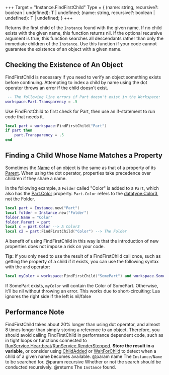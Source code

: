 +++
Target = "Instance.FindFirstChild"
Type = { <T extends Instance = Instance>(name: string, recursive?: boolean | undefined): T | undefined; <T extends Instance = Instance>(name: string, recursive?: boolean | undefined): T | undefined; }
+++

Returns the first child of the `Instance` found with the given name. If no child exists with the given name, this function returns nil. If the optional recursive argument is true, this function searches all descendants rather than only the immediate children of the `Instance`. Use this function if your code cannot guarantee the existence of an object with a given name.## Checking the Existence of An ObjectFindFirstChild is necessary if you need to verify an object something exists before continuing. Attempting to index a child by name using the dot operator throws an error if the child doesn't exist.```lua -- The following line errors if Part doesn't exist in the Workspace:workspace.Part.Transparency = .5```Use FindFirstChild to first check for Part, then use an if-statement to run code that needs it.```lualocal part = workspace:FindFirstChild("Part")if part then	part.Transparency = .5end```## Finding a Child Whose Name Matches a PropertySometimes the [Name](https://developer.roblox.com/api-reference/property/Instance/Name) of an object is the same as that of a property of its [Parent](https://developer.roblox.com/api-reference/property/Instance/Parent). When using the dot operator, properties take precedence over children if they share a name.In the following example, a `Folder` called "Color" is added to a `Part`, which also has the [Part.Color](https://developer.roblox.com/search#stq=Color) property. `Part.Color` refers to the [datatype.Color3](https://developer.roblox.com/search#stq=Color3), not the Folder.```lualocal part = Instance.new("Part")local folder = Instance.new("Folder")folder.Name = "Color"folder.Parent = partlocal c = part.Color --> A Color3local c2 = part:FindFirstChild("Color") --> The Folder```A benefit of using FindFirstChild in this way is that the introduction of new properties does not impose a risk on your code.**Tip:** If you only need to use the result of a FindFirstChild call once, such as getting the property of a child if it exists, you can use the following syntax with the `and` operator:```lualocal myColor = workspace:FindFirstChild("SomePart") and workspace.SomePart.Color```If SomePart exists, `myColor` will contain the Color of SomePart. Otherwise, it'll be nil without throwing an error. This works due to short-circuiting: Lua ignores the right side if the left is nil/false## Performance NoteFindFirstChild takes about 20% longer than using dot operator, and almost 8 times longer than simply storing a reference to an object. Therefore, you should avoid calling FindFirstChild in performance dependent code, such as in tight loops or functions connected to [RunService.Heartbeat](https://developer.roblox.com/api-reference/event/RunService/Heartbeat)/[RunService.RenderStepped](https://developer.roblox.com/api-reference/event/RunService/RenderStepped). **Store the result in a variable,** or consider using [ChildAdded](https://developer.roblox.com/api-reference/event/Instance/ChildAdded) or [WaitForChild](https://developer.roblox.com/api-reference/function/Instance/WaitForChild) to detect when a child of a given name becomes available.@param name The `Instance/Name` to be searched for.@param recursive Whether or not the search should be conducted recursively.@returns The `Instance` found.